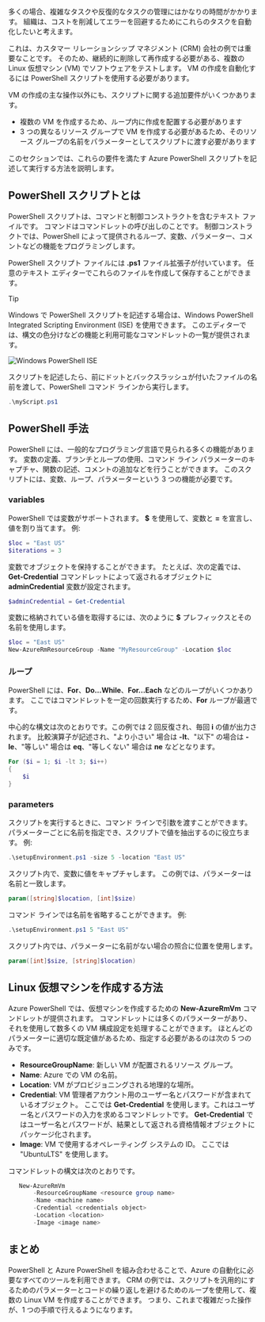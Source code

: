 多くの場合、複雑なタスクや反復的なタスクの管理にはかなりの時間がかかります。 組織は、コストを削減してエラーを回避するためにこれらのタスクを自動化したいと考えます。

これは、カスタマー リレーションシップ マネジメント (CRM) 会社の例では重要なことです。 そのため、継続的に削除して再作成する必要がある、複数の Linux 仮想マシン (VM) でソフトウェアをテストします。 VM の作成を自動化するには PowerShell スクリプトを使用する必要があります。

VM の作成の主な操作以外にも、スクリプトに関する追加要件がいくつかあります。 
- 複数の VM を作成するため、ループ内に作成を配置する必要があります
- 3 つの異なるリソース グループで VM を作成する必要があるため、そのリソース グループの名前をパラメーターとしてスクリプトに渡す必要があります

このセクションでは、これらの要件を満たす Azure PowerShell スクリプトを記述して実行する方法を説明します。

## <a name="what-is-a-powershell-script"></a>PowerShell スクリプトとは
PowerShell スクリプトは、コマンドと制御コンストラクトを含むテキスト ファイルです。 コマンドはコマンドレットの呼び出しのことです。 制御コンストラクトでは、PowerShell によって提供されるループ、変数、パラメーター、コメントなどの機能をプログラミングします。

PowerShell スクリプト ファイルには **.ps1** ファイル拡張子が付いています。 任意のテキスト エディターでこれらのファイルを作成して保存することができます。 

> [!TIP]
> Windows で PowerShell スクリプトを記述する場合は、Windows PowerShell Integrated Scripting Environment (ISE) を使用できます。 このエディターでは、構文の色分けなどの機能と利用可能なコマンドレットの一覧が提供されます。
>
>![Windows PowerShell ISE](../media-drafts/7-windows-powershell-ise-screenshot.png)

スクリプトを記述したら、前にドットとバックスラッシュが付いたファイルの名前を渡して、PowerShell コマンド ラインから実行します。

```powershell
.\myScript.ps1
```

## <a name="powershell-techniques"></a>PowerShell 手法
PowerShell には、一般的なプログラミング言語で見られる多くの機能があります。 変数の定義、ブランチとループの使用、コマンド ライン パラメーターのキャプチャ、関数の記述、コメントの追加などを行うことができます。 このスクリプトには、変数、ループ、パラメーターという 3 つの機能が必要です。

### <a name="variables"></a>variables
PowerShell では変数がサポートされます。 **$** を使用して、変数と **=** を宣言し、値を割り当てます。 例: 

```powershell
$loc = "East US"
$iterations = 3
```

変数でオブジェクトを保持することができます。 たとえば、次の定義では、**Get-Credential** コマンドレットによって返されるオブジェクトに **adminCredential** 変数が設定されます。

```powershell
$adminCredential = Get-Credential
```

変数に格納されている値を取得するには、次のように **$** プレフィックスとその名前を使用します。 

```powershell
$loc = "East US"
New-AzureRmResourceGroup -Name "MyResourceGroup" -Location $loc
```

### <a name="loops"></a>ループ
PowerShell には、**For**、**Do...While**、**For...Each** などのループがいくつかあります。 ここではコマンドレットを一定の回数実行するため、**For** ループが最適です。

中心的な構文は次のとおりです。この例では 2 回反復され、毎回 **i** の値が出力されます。 比較演算子が記述され、"より小さい" 場合は **-lt**、"以下" の場合は **-le**、"等しい" 場合は **eq**、"等しくない" 場合は **ne** などとなります。

```powershell
For ($i = 1; $i -lt 3; $i++)
{
    $i
}
```

### <a name="parameters"></a>parameters
スクリプトを実行するときに、コマンド ラインで引数を渡すことができます。 パラメーターごとに名前を指定でき、スクリプトで値を抽出するのに役立ちます。 例: 

```powershell
.\setupEnvironment.ps1 -size 5 -location "East US"
```

スクリプト内で、変数に値をキャプチャします。 この例では、パラメーターは名前と一致します。

```powershell
param([string]$location, [int]$size)
```

コマンド ラインでは名前を省略することができます。 例: 

```powershell
.\setupEnvironment.ps1 5 "East US"
```

スクリプト内では、パラメーターに名前がない場合の照合に位置を使用します。

```powershell
param([int]$size, [string]$location)
```

## <a name="how-to-create-a-linux-virtual-machine"></a>Linux 仮想マシンを作成する方法
Azure PowerShell では、仮想マシンを作成するための **New-AzureRmVm** コマンドレットが提供されます。 コマンドレットには多くのパラメーターがあり、それを使用して数多くの VM 構成設定を処理することができます。 ほとんどのパラメーターに適切な既定値があるため、指定する必要があるのは次の 5 つのみです。
- **ResourceGroupName**: 新しい VM が配置されるリソース グループ。
- **Name**: Azure での VM の名前。
- **Location**: VM がプロビジョニングされる地理的な場所。
- **Credential**: VM 管理者アカウント用のユーザー名とパスワードが含まれているオブジェクト。 ここでは **Get-Credential** を使用します。これはユーザー名とパスワードの入力を求めるコマンドレットです。 **Get-Credential** ではユーザー名とパスワードが、結果として返される資格情報オブジェクトにパッケージ化されます。
- **Image**: VM で使用するオペレーティング システムの ID。 ここでは "UbuntuLTS" を使用します。

コマンドレットの構文は次のとおりです。

```powershell
   New-AzureRmVm 
       -ResourceGroupName <resource group name> 
       -Name <machine name> 
       -Credential <credentials object> 
       -Location <location> 
       -Image <image name>
```

## <a name="summary"></a>まとめ
PowerShell と Azure PowerShell を組み合わせることで、Azure の自動化に必要なすべてのツールを利用できます。 CRM の例では、スクリプトを汎用的にするためのパラメーターとコードの繰り返しを避けるためのループを使用して、複数の Linux VM を作成することができます。 つまり、これまで複雑だった操作が、1 つの手順で行えるようになります。